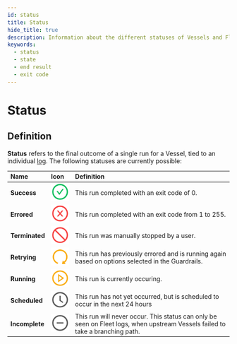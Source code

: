 ```yaml
---
id: status
title: Status
hide_title: true
description: Information about the different statuses of Vessels and Fleets.
keywords:
  - status
  - state
  - end result
  - exit code
---
```


# Status

## Definition

**Status** refers to the final outcome of a single run for a Vessel, tied to an individual [log](../logs/logs-overview.md). The following statuses are currently possible:

| Name           | Icon |Definition                                                                                                                    |
| :------------- |:----- |:---------------------------------------------------------------------------------------------------------------------------- |
| **Success**    | ![Success Status Icon](../../.gitbook/assets/success.png) | This run completed with an exit code of 0.                                                                                    |
| **Errored**    | ![Errored Status Icon](../../.gitbook/assets/errored.png)| This run completed with an exit code from 1 to 255.                                                                           |
| **Terminated** | ![Terminated Status Icon](../../.gitbook/assets/terminated.png)| This run was manually stopped by a user.                                                                                      |        |
| **Retrying**   | ![Retrying Status Icon](../../.gitbook/assets/retry.png) | This run has previously errored and is running again based on options selected in the Guardrails.                              |
| **Running**    | ![Running Status Icon](../../.gitbook/assets/running.png) | This run is currently occuring.                                                                                               |
| **Scheduled**  | ![Scheduled Status Icon](../../.gitbook/assets/scheduled.png) | This run has not yet occurred, but is scheduled to occur in the next 24 hours                                                 |
| **Incomplete** | ![Incoemplet Status Icon](../../.gitbook/assets/incomplete.png) | This run will never occur. This status can only be seen on Fleet logs, when upstream Vessels failed to take a branching path. |